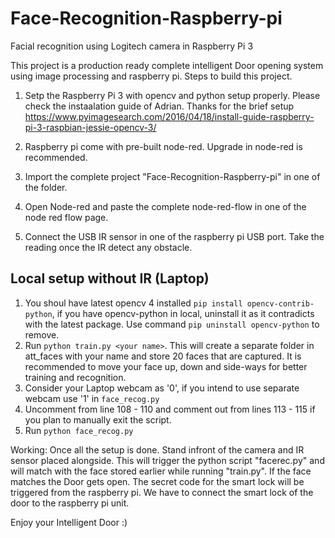 # Face-Recognition-Raspberry-pi
Facial recognition using Logitech camera in Raspberry Pi 3

This project is a production ready complete intelligent Door opening system using image processing and raspberry pi.
Steps to build this project.

1. Setp the Raspberry Pi 3 with opencv and python setup properly.
Please check the instaalation guide of Adrian. Thanks for the brief setup
https://www.pyimagesearch.com/2016/04/18/install-guide-raspberry-pi-3-raspbian-jessie-opencv-3/

2. Raspberry pi come with pre-built node-red. Upgrade in node-red is recommended.

3. Import the complete project "Face-Recognition-Raspberry-pi" in one of the folder.

4. Open Node-red and paste the complete node-red-flow in one of the node red flow page.

5. Connect the USB IR sensor in one of the raspberry pi USB port. Take the reading once the IR detect any obstacle.

## Local setup without IR (Laptop)
1. You shoul have latest opencv 4 installed `pip install opencv-contrib-python`, if you have opencv-python in local, uninstall it as it contradicts with the latest package. Use command `pip uninstall opencv-python` to remove.
2. Run `python train.py <your name>`. This will create a separate folder in att_faces with your name and store 20 faces that are captured. It is recommended to move your face up, down and side-ways for better training and recognition.
3. Consider your Laptop webcam as '0', if you intend to use separate webcam use '1' in `face_recog.py`
4. Uncomment from line 108 - 110 and comment out from lines 113 - 115 if you plan to manually exit the script.
5. Run `python face_recog.py` 

Working:
Once all the setup is done. Stand infront of the camera and IR sensor placed alongside. This will trigger the python script "facerec.py" and will match with the face stored earlier while running "train.py". If the face matches the Door gets open. The secret code for the smart lock will be triggered from the raspberry pi. We have to connect the smart lock of the door to the raspberry pi unit.

Enjoy your Intelligent Door :)
